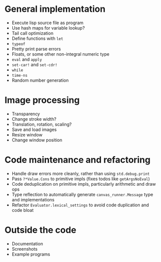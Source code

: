# General implementation
- Execute lisp source file as program
- Use hash maps for variable lookup?
- Tail call optimization
- Define functions with `let`
- `typeof`
- Pretty print parse errors
- Floats, or some other non-integral numeric type
- `eval` and `apply`
- `set-car!` and `set-cdr!`
- `while`
- `time-ns`
- Random number generation

# Image processing
- Transparency
- Change stroke width?
- Translation, rotation, scaling?
- Save and load images
- Resize window
- Change window position

# Code maintenance and refactoring
- Handle draw errors more cleanly, rather than using `std.debug.print`
- Pass `?*Value.Cons` to primitive impls (fixes todos like `getArgsNoEval`)
- Code deduplication on primitive impls, particularly arithmetic and draw ops
- Type reflection to automatically generate `canvas_runner.Message` type and implementations
- Refactor `Evaluator.lexical_settings` to avoid code duplication and code bloat

# Outside the code
- Documentation
- Screenshots
- Example programs
